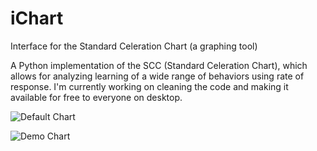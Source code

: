 # iChart
Interface for the Standard Celeration Chart (a graphing tool)

A Python implementation of the SCC (Standard Celeration Chart), which allows for analyzing learning of a wide range of behaviors using rate of response. I'm currently working on cleaning the code and making it available for free to everyone on desktop.

![Default Chart](https://github.com/SJV-S/iChart/blob/main/default_chart.png?raw=true "Default Chart")

![Demo Chart](https://github.com/SJV-S/iChart/blob/main/demo_chart.png?raw=true "Demo Chart")

